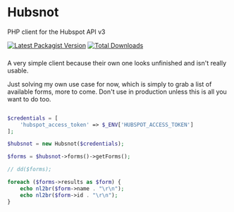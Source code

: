# Hubsnot

PHP client for the Hubspot API v3

[![Latest Packagist Version](https://img.shields.io/packagist/v/coderjerk/hubsnot?logo=github&logoColor=white&style=flat-square)](https://packagist.org/packages/coderjerk/hubsnot)  [![Total Downloads](https://img.shields.io/packagist/dt/coderjerk/hubsnot.svg?logo=github&logoColor=white&style=flat-square)](https://packagist.org/packages/coderjerk/hubsnot)



###
A very simple client because their own one looks unfinished and isn't really usable.

Just solving my own use case for now, which is simply to grab a list of available forms, more to come. Don't use in production unless this is all you want to do too.


```php

$credentials = [
    'hubspot_access_token' => $_ENV['HUBSPOT_ACCESS_TOKEN']
];

$hubsnot = new Hubsnot($credentials);

$forms = $hubsnot->forms()->getForms();

// dd($forms);

foreach ($forms->results as $form) {
    echo nl2br($form->name . "\r\n");
    echo nl2br($form->id . "\r\n");
}

```
